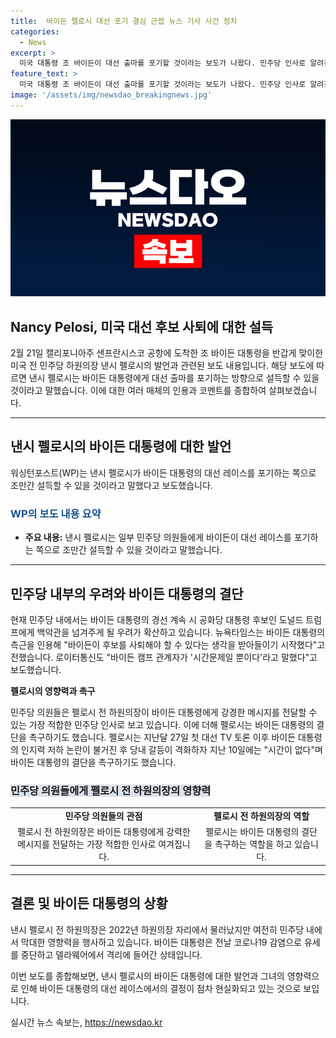 ```yaml
---
title:  바이든 펠로시 대선 포기 결심 근접 뉴스 기사 사건 정치
categories:
  - News
excerpt: >
  미국 대통령 조 바이든이 대선 출마를 포기할 것이라는 보도가 나왔다. 민주당 인사로 알려진 낸시 펠로시 전 하원의장이 바이든을 설득하고 있는 것으로 전해졌다. 이에 대한 바이든 대통령 캠프의 입장은 달라지고, 코로나19 감염으로 인한 유세 중단과 격리 상태가 추가적인 관심을 끌고 있다.
feature_text: >
  미국 대통령 조 바이든이 대선 출마를 포기할 것이라는 보도가 나왔다. 민주당 인사로 알려진 낸시 펠로시 전 하원의장이 바이든을 설득하고 있는 것으로 전해졌다. 이에 대한 바이든 대통령 캠프의 입장은 달라지고, 코로나19 감염으로 인한 유세 중단과 격리 상태가 추가적인 관심을 끌고 있다.
image: '/assets/img/newsdao_breakingnews.jpg'
---
```


<p><img src="/assets/img/newsdao_breakingnews.jpg" alt="flaretime 속보" /></p>

<h2 data-ke-size="size26">Nancy Pelosi, 미국 대선 후보 사퇴에 대한 설득</h2>

<p data-ke-size="size16">2월 21일 캘리포니아주 샌프란시스코 공항에 도착한 조 바이든 대통령을 반갑게 맞이한 미국 전 민주당 하원의장 낸시 펠로시의 발언과 관련된 보도 내용입니다. 해당 보도에 따르면 낸시 펠로시는 바이든 대통령에게 대선 출마를 포기하는 방향으로 설득할 수 있을 것이라고 말했습니다. 이에 대한 여러 매체의 인용과 코멘트를 종합하여 살펴보겠습니다.</p>

<hr>

<h2 data-ke-size="size26">낸시 펠로시의 바이든 대통령에 대한 발언</h2>

<p data-ke-size="size16">워싱턴포스트(WP)는 낸시 펠로시가 바이든 대통령의 대선 레이스를 포기하는 쪽으로 조만간 설득할 수 있을 것이라고 말했다고 보도했습니다.</p>

<h3><b><span style="color: #1a5490;">WP의 보도 내용 요약</span></b></h3>

<ul>
    <li><b>주요 내용:</b> 낸시 펠로시는 일부 민주당 의원들에게 바이든이 대선 레이스를 포기하는 쪽으로 조만간 설득할 수 있을 것이라고 말했습니다.</li>
</ul>

<hr>

<h2 data-ke-size="size26">민주당 내부의 우려와 바이든 대통령의 결단</h2>

<p data-ke-size="size16">현재 민주당 내에서는 바이든 대통령의 경선 계속 시 공화당 대통령 후보인 도널드 트럼프에게 백악관을 넘겨주게 될 우려가 확산하고 있습니다. 뉴욕타임스는 바이든 대통령의 측근을 인용해 "바이든이 후보를 사퇴해야 할 수 있다는 생각을 받아들이기 시작했다"고 전했습니다. 로이터통신도 "바이든 캠프 관계자가 '시간문제일 뿐이다'라고 말했다"고 보도했습니다.</p>

<p data-ke-size="size16"><b>펠로시의 영향력과 촉구</b></p>

<p data-ke-size="size16">민주당 의원들은 펠로시 전 하원의장이 바이든 대통령에게 강경한 메시지를 전달할 수 있는 가장 적합한 민주당 인사로 보고 있습니다. 이에 더해 펠로시는 바이든 대통령의 결단을 촉구하기도 했습니다. 펠로시는 지난달 27일 첫 대선 TV 토론 이후 바이든 대통령의 인지력 저하 논란이 불거진 후 당내 갈등이 격화하자 지난 10일에는 "시간이 없다"며 바이든 대통령의 결단을 촉구하기도 했습니다.</p>

<h3><b><span style="background-color: #21538527;">민주당 의원들에게 펠로시 전 하원의장의 영향력</span></b></h3>

<table>
    <tr>
        <td style="text-align: center; height: 17px;"><b>민주당 의원들의 관점</b></td>
        <td style="text-align: center; height: 17px;"><b>펠로시 전 하원의장의 역할</b></td>
    </tr>
    <tr>
        <td style="text-align: center; height: 17px;">펠로시 전 하원의장은 바이든 대통령에게 강력한 메시지를 전달하는 가장 적합한 인사로 여겨집니다.</td>
        <td style="text-align: center; height: 17px;">펠로시는 바이든 대통령의 결단을 촉구하는 역할을 하고 있습니다.</td>
    </tr>
</table>

<hr>

<h2 data-ke-size="size26">결론 및 바이든 대통령의 상황</h2>

<p data-ke-size="size16">낸시 펠로시 전 하원의장은 2022년 하원의장 자리에서 물러났지만 여전히 민주당 내에서 막대한 영향력을 행사하고 있습니다. 바이든 대통령은 전날 코로나19 감염으로 유세를 중단하고 델라웨어에서 격리에 들어간 상태입니다.</p>

<p data-ke-size="size16">이번 보도를 종합해보면, 낸시 펠로시의 바이든 대통령에 대한 발언과 그녀의 영향력으로 인해 바이든 대통령의 대선 레이스에서의 결정이 점차 현실화되고 있는 것으로 보입니다.</p>
실시간 뉴스 속보는, <a href="https://newsdao.kr" rel="dofollow">https://newsdao.kr</a>


